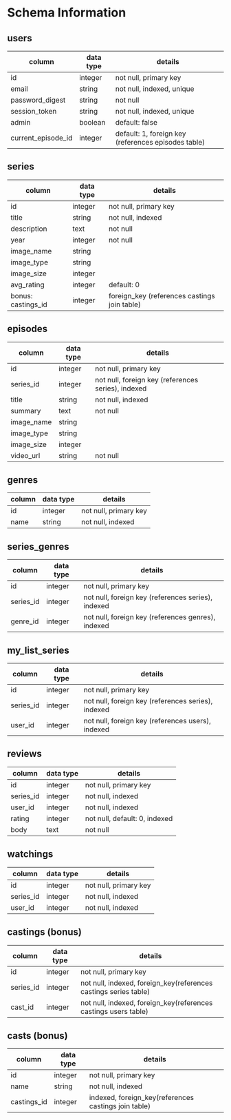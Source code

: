 # Schema Information

## users
column              | data type |	 details
--------------------|-----------|---------------------------
id	                |  integer	| not null, primary key
email   	          |  string	  | not null, indexed, unique
password_digest     |	 string	  | not null
session_token	      |  string	  | not null, indexed, unique
admin               |  boolean  | default: false
current_episode_id  |  integer  | default: 1, foreign key (references episodes table)

## series
column              | data type |	 details
--------------------|-----------|---------------------------
id	                | integer	  | not null, primary key
title	              | string	  | not null, indexed
description         | text      | not null
year	              | integer	  | not null
image_name          | string    |
image_type          | string    |
image_size          | integer   |
avg_rating	        | integer	  | default: 0
bonus: castings_id  | integer   | foreign_key (references castings join table)

## episodes
column          | data type |	 details
----------------|-----------|---------------------------
id	            | integer	  | not null, primary key
series_id       | integer   | not null, foreign key (references series), indexed
title	          | string	  | not null, indexed
summary	        | text   	  | not null
image_name      | string    |
image_type      | string    |
image_size      | integer   |
video_url       | string    | not null

## genres
column          | data type |	 details
----------------|-----------|---------------------------
id	            | integer	  | not null, primary key
name            | string    | not null, indexed

## series_genres
column          | data type |	 details
----------------|-----------|---------------------------
id	            | integer	  | not null, primary key
series_id       | integer   | not null, foreign key (references series), indexed
genre_id        | integer   | not null, foreign key (references genres), indexed

## my_list_series
column          | data type |	 details
----------------|-----------|---------------------------
id	            | integer	  | not null, primary key
series_id       | integer   | not null, foreign key (references series), indexed
user_id         | integer   | not null, foreign key (references users), indexed

## reviews
column          | data type |	 details
----------------|-----------|---------------------------
id	            | integer   |	not null, primary key
series_id       | integer   | not null, indexed
user_id         | integer   | not null, indexed
rating          | integer   | not null, default: 0, indexed
body            | text      | not null

## watchings
column          | data type |	 details
----------------|-----------|---------------------------
id	            | integer   |	not null, primary key
series_id       | integer   | not null, indexed
user_id         | integer   | not null, indexed

## castings (bonus)
column          | data type |	 details
----------------|-----------|---------------------------
id	            | integer   |	not null, primary key
series_id       | integer   | not null, indexed, foreign_key(references castings series table)
cast_id         | integer   | not null, indexed, foreign_key(references castings users table)

## casts (bonus)
column          | data type |	 details
----------------|-----------|---------------------------
id	            | integer   |	not null, primary key
name            | string    | not null, indexed
castings_id     | integer   | indexed, foreign_key(references castings join table)
